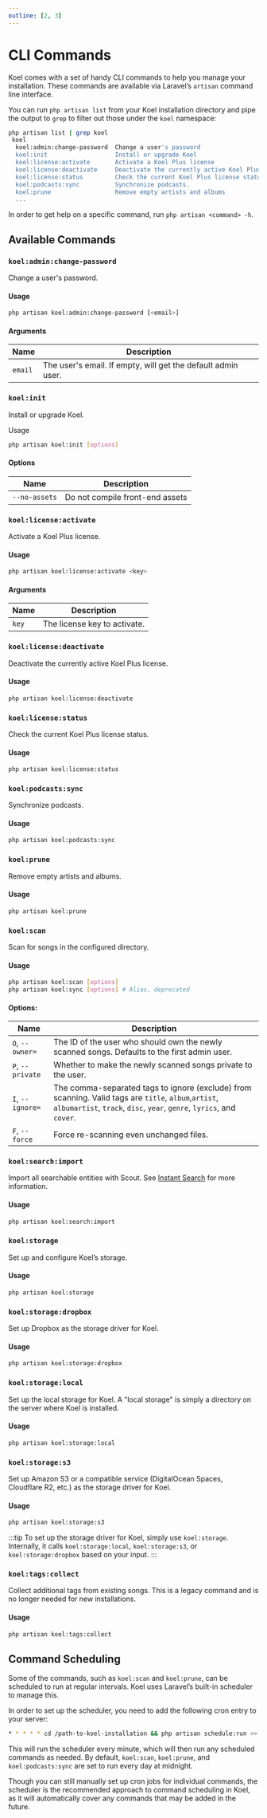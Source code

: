 ```yaml
---
outline: [2, 3]
---
```


# CLI Commands

Koel comes with a set of handy CLI commands to help you manage your installation.
These commands are available via Laravel’s `artisan` command line interface.

You can run `php artisan list` from your Koel installation directory and pipe the output to `grep` to filter out those under the `koel` namespace:

```bash
php artisan list | grep koel
 koel
  koel:admin:change-password  Change a user's password
  koel:init                   Install or upgrade Koel
  koel:license:activate       Activate a Koel Plus license
  koel:license:deactivate     Deactivate the currently active Koel Plus license
  koel:license:status         Check the current Koel Plus license status
  koel:podcasts:sync          Synchronize podcasts.
  koel:prune                  Remove empty artists and albums
  ...
```

In order to get help on a specific command, run `php artisan <command> -h`.

## Available Commands

### `koel:admin:change-password`

Change a user's password.

#### Usage

```bash
php artisan koel:admin:change-password [<email>]
```

#### Arguments
| Name    | Description                                                  |
|---------|--------------------------------------------------------------|
| `email` | The user's email. If empty, will get the default admin user. |

### `koel:init`

Install or upgrade Koel.

Usage

```bash
php artisan koel:init [options]
```

#### Options
| Name          | Description                     |
|---------------|---------------------------------|
| `--no-assets` | Do not compile front-end assets |

### `koel:license:activate`

Activate a Koel Plus license.

#### Usage

```bash
php artisan koel:license:activate <key>
```

#### Arguments

| Name  | Description                  |
|-------|------------------------------|
| `key` | The license key to activate. |

### `koel:license:deactivate`

Deactivate the currently active Koel Plus license.

#### Usage

```bash
php artisan koel:license:deactivate
```

### `koel:license:status`

Check the current Koel Plus license status.

#### Usage

```bash
php artisan koel:license:status
```

### `koel:podcasts:sync`

Synchronize podcasts.

#### Usage

```bash
php artisan koel:podcasts:sync
```

### `koel:prune`

Remove empty artists and albums.

#### Usage

```bash
php artisan koel:prune
```

### `koel:scan`

Scan for songs in the configured directory.

#### Usage

```bash
php artisan koel:scan [options]
php artisan koel:sync [options] # Alias, deprecated
```

#### Options:

| Name             | Description                                                                                                                                                                   |
|------------------|-------------------------------------------------------------------------------------------------------------------------------------------------------------------------------|
| `O`, `--owner=`  | The ID of the user who should own the newly scanned songs. Defaults to the first admin user.                                                                                  |
| `P`, `--private` | Whether to make the newly scanned songs private to the user.                                                                                                                  |
| `I`, `--ignore=` | The comma-separated tags to ignore (exclude) from scanning. Valid tags are `title`, `album`,`artist`, `albumartist`, `track`, `disc`, `year`, `genre`, `lyrics`, and `cover`. |
| `F`, `--force`   | Force re-scanning even unchanged files.                                                                                                                                       |

### `koel:search:import`

Import all searchable entities with Scout. See [Instant Search](./usage/search) for more information.

#### Usage

```bash
php artisan koel:search:import
```

### `koel:storage`

Set up and configure Koel’s storage.

#### Usage

```bash
php artisan koel:storage
```

### `koel:storage:dropbox` <PlusBadge />

Set up Dropbox as the storage driver for Koel.

#### Usage

```bash
php artisan koel:storage:dropbox
```

### `koel:storage:local`

Set up the local storage for Koel. A "local storage" is simply a directory on the server where Koel is installed.

#### Usage

```bash
php artisan koel:storage:local
```

### `koel:storage:s3` <PlusBadge />

Set up Amazon S3 or a compatible service (DigitalOcean Spaces, Cloudflare R2, etc.) as the storage driver for Koel.

#### Usage

```bash
php artisan koel:storage:s3
```

:::tip
To set up the storage driver for Koel, simply use `koel:storage`. Internally, it calls `koel:storage:local`, `koel:storage:s3`, or `koel:storage:dropbox` based on your input.
:::

### `koel:tags:collect`

Collect additional tags from existing songs. This is a legacy command and is no longer needed for new installations.

#### Usage

```bash
php artisan koel:tags:collect
```

## Command Scheduling

Some of the commands, such as `koel:scan` and `koel:prune`, can be scheduled to run at regular intervals.
Koel uses Laravel’s built-in scheduler to manage this.

In order to set up the scheduler, you need to add the following cron entry to your server:

```bash
* * * * * cd /path-to-koel-installation && php artisan schedule:run >> /dev/null 2>&1
```

This will run the scheduler every minute, which will then run any scheduled commands as needed.
By default, `koel:scan`, `koel:prune`, and `koel:podcasts:sync` are set to run every day at midnight.

Though you can still manually set up cron jobs for individual commands, the scheduler is the recommended approach to command scheduling in Koel, as it will automatically cover any commands that may be added in the future.
